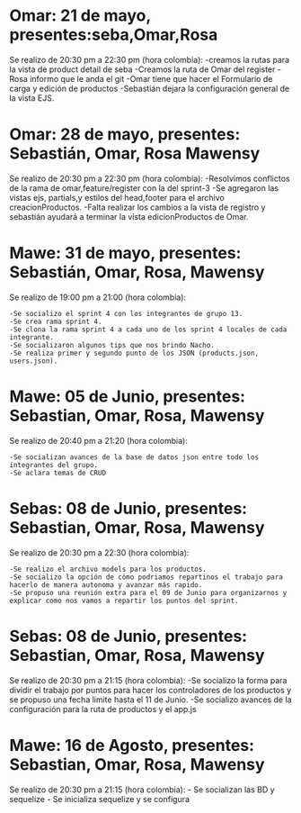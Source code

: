 # Omar: 21 de mayo, presentes:seba,Omar,Rosa
Se realizo de 20:30 pm a 22:30 pm (hora colombia):
    -creamos la rutas para la vista de product detail de seba
    -Creamos la ruta de Omar del register
    -Rosa informo que le anda el git
    -Omar tiene que hacer el Formulario de carga y edición de productos
    -Sebastián dejara la configuración general de la vista EJS.

# Omar: 28 de mayo, presentes: Sebastián, Omar, Rosa Mawensy
Se realizo de 20:30 pm a 22:30 pm (hora colombia):
    -Resolvimos conflictos de la rama de omar,feature/register con la del sprint-3
    -Se agregaron las vistas ejs, partials,y estilos del head,footer para el archivo creacionProductos.
    -Falta realizar los cambios a la vista de registro y sebastián ayudará a terminar la vista edicionProductos de Omar.

# Mawe: 31 de mayo, presentes: Sebastián, Omar, Rosa, Mawensy

Se realizo de 19:00 pm a 21:00 (hora colombia):

    -Se socializo el sprint 4 con los integrantes de grupo 13.
    -Se crea rama sprint 4.
    -Se clona la rama sprint 4 a cada uno de los sprint 4 locales de cada integrante.
    -Se socializaron algunos tips que nos brindo Nacho.
    -Se realiza primer y segundo punto de los JSON (products.json, users.json).
    

# Mawe: 05 de Junio, presentes: Sebastian, Omar, Rosa, Mawensy
Se realizo de 20:40 pm a 21:20 (hora colombia):

    -Se socializan avances de la base de datos json entre todo los integrantes del grupo.
    -Se aclara temas de CRUD

 # Sebas: 08 de Junio, presentes: Sebastian, Omar, Rosa, Mawensy
Se realizo de 20:30 pm a 22:30 (hora colombia):

    -Se realizo el archivo models para los productos.
    -Se socializo la opción de cómo podriamos repartinos el trabajo para hacerlo de manera autonoma y avanzar más rapido.
    -Se propuso una reunión extra para el 09 de Junio para organizarnos y explicar como nos vamos a repartir los puntos del sprint.

# Sebas: 08 de Junio, presentes: Sebastian, Omar, Rosa, Mawensy
Se realizo de 20:30 pm a 21:15 (hora colombia):
    -Se socializo la forma para dividir el trabajo por puntos para hacer los controladores de los productos y se propuso una fecha limite hasta el 11 de Junio.
    -Se socializo avances de la configuración para la ruta de productos y el app.js

# Mawe: 16 de Agosto, presentes: Sebastian, Omar, Rosa, Mawensy
Se realizo de 20:30 pm a 21:15 (hora colombia):
    - Se socializan las BD y sequelize 
    - Se inicializa sequelize y se configura 

